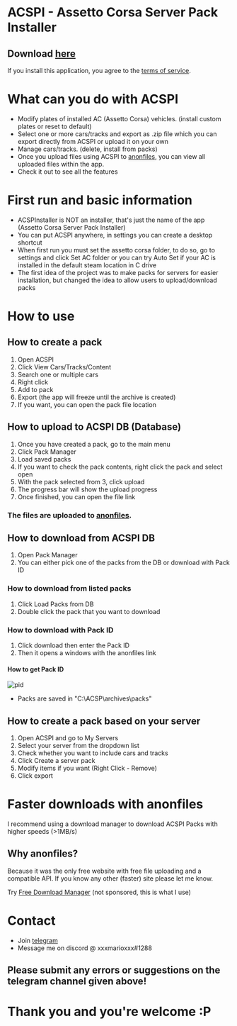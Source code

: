 # ACSPI - Assetto Corsa Server Pack Installer
## Download [here](https://github.com/ionutradu252/acspi/releases)

If you install this application, you agree to the [terms of service](/tos.md).

# What can you do with ACSPI

- Modify plates of installed AC (Assetto Corsa) vehicles. (install custom plates or reset to default)
- Select one or more cars/tracks and export as .zip file which you can export directly from ACSPI or upload it on your own
- Manage cars/tracks. (delete, install from packs)
- Once you upload files using ACSPI to [anonfiles](https://anonfiles.com/), you can view all uploaded files within the app.
- Check it out to see all the features

# First run and basic information
- ACSPInstaller is NOT an installer, that's just the name of the app (Assetto Corsa Server Pack Installer)
- You can put ACSPI anywhere, in settings you can create a desktop shortcut
- When first run you must set the assetto corsa folder, to do so, go to settings and click Set AC folder or you can try Auto Set if your AC is installed in the default steam location in C drive
- The first idea of the project was to make packs for servers for easier installation, but changed the idea to allow users to upload/download packs

# How to use
## How to create a pack
1. Open ACSPI
2. Click View Cars/Tracks/Content
3. Search one or multiple cars
4. Right click
5. Add to pack
6. Export (the app will freeze until the archive is created)
7. If you want, you can open the pack file location

## How to upload to ACSPI DB (Database)
1. Once you have created a pack, go to the main menu
2. Click Pack Manager
3. Load saved packs
4. If you want to check the pack contents, right click the pack and select open
5. With the pack selected from 3, click upload
6. The progress bar will show the upload progress
7. Once finished, you can open the file link
### The files are uploaded to [anonfiles](https://anonfiles.com/).

## How to download from ACSPI DB
1. Open Pack Manager
2. You can either pick one of the packs from the DB or download with Pack ID
### How to download from listed packs
1. Click Load Packs from DB
2. Double click the pack that you want to download
### How to download with Pack ID
1. Click download then enter the Pack ID
2. Then it opens a windows with the anonfiles link
#### How to get Pack ID
![pid](https://user-images.githubusercontent.com/72668032/158903933-e9c8c978-3cb1-4f49-a39a-cf8d29abf995.png)
- Packs are saved in "C:\ACSP\archives\packs"

## How to create a pack based on your server
1. Open ACSPI and go to My Servers
2. Select your server from the dropdown list
3. Check whether you want to include cars and tracks
4. Click Create a server pack
5. Modify items if you want (Right Click - Remove)
6. Click export

# Faster downloads with anonfiles
I recommend using a download manager to download ACSPI Packs with higher speeds (>1MB/s)

## Why anonfiles?
Because it was the only free website with free file uploading and a compatible API. If you know any other (faster) site please let me know.

Try [Free Download Manager](https://www.freedownloadmanager.org/) (not sponsored, this is what I use)



# Contact
- Join [telegram](https://t.me/acspidev)
- Message me on discord @ xxxmarioxxx#1288
## Please submit any errors or suggestions on the telegram channel given above!

# Thank you and you're welcome :P

